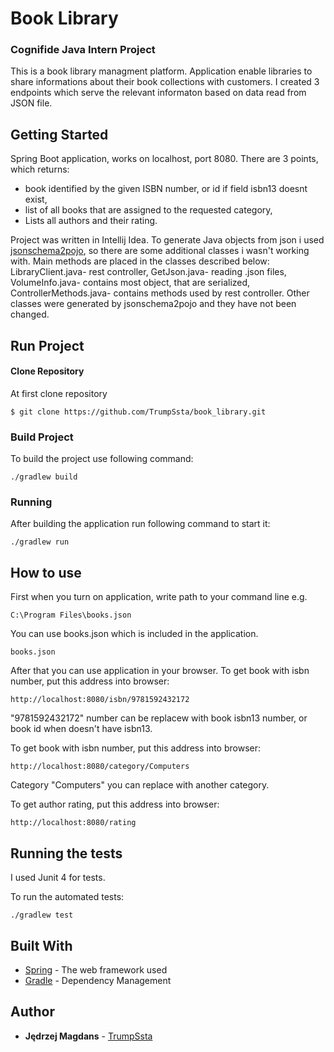 # Book Library

### Cognifide Java Intern Project
This is a book library managment platform. Application enable libraries to share informations about their book collections with customers. I created 3 endpoints which serve the relevant informaton based on data read from JSON file. 
## Getting Started
Spring Boot application, works on localhost, port 8080. There are 3 points, which returns:
* book identified by the given ISBN number, or id if field isbn13 doesnt exist,
* list of all books that are assigned to the requested category,
* Lists all authors and their rating.

Project was written in Intellij Idea.
To generate Java objects from json i used [jsonschema2pojo](https://github.com/joelittlejohn/jsonschema2pojo/), so there are some additional classes i wasn't working with.
Main methods are placed in the classes described below:
LibraryClient.java- rest controller,
GetJson.java- reading .json files,
VolumeInfo.java- contains most object, that are serialized,
ControllerMethods.java- contains methods used by rest controller.
Other classes were generated by jsonschema2pojo and they have not been changed. 

## Run Project
#### Clone Repository

At first clone repository

```
$ git clone https://github.com/TrumpSsta/book_library.git
```

### Build Project
To build the project use following command:
```
./gradlew build
```
### Running
After building the application run following command to start it:
```
./gradlew run
```
## How to use
First when you turn on application, write path to your command line 
e.g.
```
C:\Program Files\books.json
```
You can use books.json which is included in the application.
```
books.json
```
After that you can use application in your browser.
To get book with isbn number, put this address into browser:

```
http://localhost:8080/isbn/9781592432172
```
"9781592432172" number can be replacew with book isbn13 number, or book id when doesn't have isbn13. 

To get book with isbn number, put this address into browser:

```
http://localhost:8080/category/Computers  
```
Category "Computers" you can replace with another category.

To get author rating, put this address into browser:

```
http://localhost:8080/rating 
```
## Running the tests
I used Junit 4 for tests.

To run the automated tests:
```
./gradlew test
```

## Built With

* [Spring](https://spring.io/) - The web framework used
* [Gradle](https://gradle.org/) - Dependency Management

## Author

* **Jędrzej Magdans** - [TrumpSsta](https://github.com/TrumpSsta)

